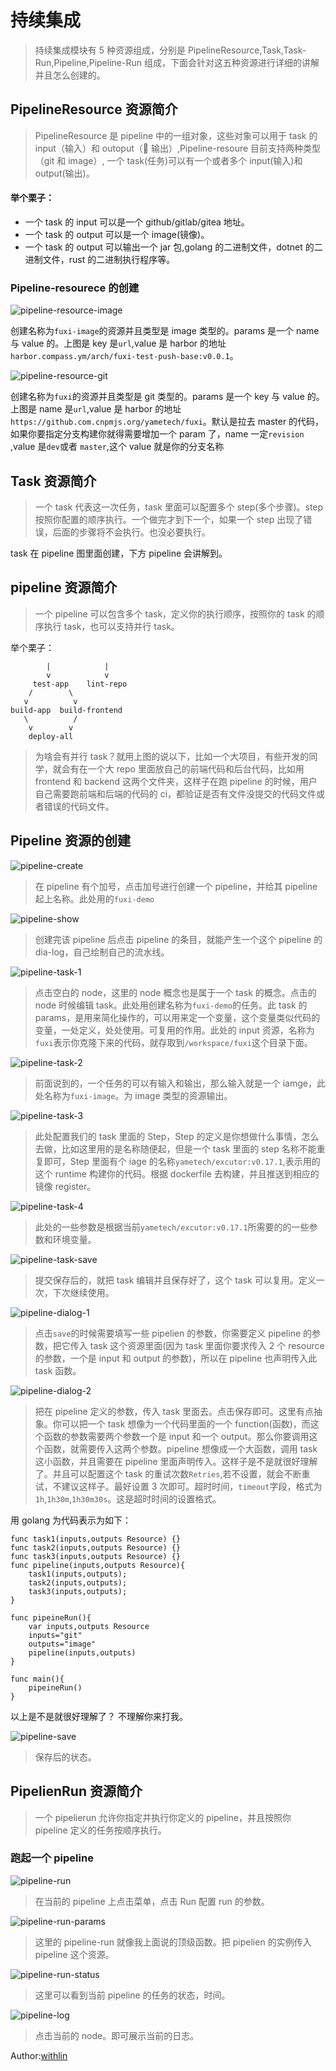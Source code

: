 # 持续集成

> 持续集成模块有 5 种资源组成，分别是 PipelineResource,Task,Task-Run,Pipeline,Pipeline-Run 组成，下面会针对这五种资源进行详细的讲解并且怎么创建的。

## PipelineResource 资源简介

> PipelineResource 是 pipeline 中的一组对象，这些对象可以用于 task 的 input（输入）和 outoput（ 输出）,Pipeline-resoure 目前支持两种类型（git 和 image）, 一个 task(任务)可以有一个或者多个 input(输入)和 output(输出)。

#### 举个栗子：

- 一个 task 的 input 可以是一个 github/gitlab/gitea 地址。
- 一个 task 的 output 可以是一个 image(镜像)。
- 一个 task 的 output 可以输出一个 jar 包,golang 的二进制文件，dotnet 的二进制文件，rust 的二进制执行程序等。

### Pipeline-resourece 的创建

![pipeline-resource-image](../ci/img/pipeline-resource/pipeline-resource-image.png)

创建名称为`fuxi-image`的资源并且类型是 image 类型的。params 是一个 name 与 value 的。上图是 key 是`url`,value 是 harbor 的地址`harbor.compass.ym/arch/fuxi-test-push-base:v0.0.1`。 <br>

![pipeline-resource-git](../ci/img/pipeline-resource/pipeline-resource-git.png)

创建名称为`fuxi`的资源并且类型是 git 类型的。params 是一个 key 与 value 的。上图是 name 是`url`,value 是 harbor 的地址`https://github.com.cnpmjs.org/yametech/fuxi`。默认是拉去 master 的代码，如果你要指定分支构建你就得需要增加一个 param 了，name 一定`revision` ,value 是`dev`或者 `master`,这个 value 就是你的分支名称<br>

## Task 资源简介

> 一个 task 代表这一次任务，task 里面可以配置多个 step(多个步骤)。step 按照你配置的顺序执行。一个做完才到下一个，如果一个 step 出现了错误，后面的步骤将不会执行。也没必要执行。

task 在 pipeline 图里面创建，下方 pipeline 会讲解到。

## pipeline 资源简介

> 一个 pipeline 可以包含多个 task，定义你的执行顺序，按照你的 task 的顺序执行 task，也可以支持并行 task。

举个栗子：

```
        |            |
        v            v
     test-app    lint-repo
    /        \
   v          v
build-app  build-frontend
   \          /
    v        v
    deploy-all

```

> 为啥会有并行 task？就用上图的说以下，比如一个大项目，有些开发的同学，就会有在一个大 repo 里面放自己的前端代码和后台代码，比如用 frontend 和 backend 这两个文件夹，这样子在跑 pipeline 的时候，用户自己需要跑前端和后端的代码的 ci，都验证是否有文件没提交的代码文件或者错误的代码文件。

## Pipeline 资源的创建

![pipeline-create](../ci/img/pipeline/pipeline-create.png)

> 在 pipeline 有个加号，点击加号进行创建一个 pipeline，并给其 pipeline 起上名称。此处用的`fuxi-demo`

![pipeline-show](../ci/img/pipeline/pipeline-show.png)

> 创建完该 pipeline 后点击 pipeline 的条目，就能产生一个这个 pipeline 的 dia-log，自己绘制自己的流水线。

![pipeline-task-1](../ci/img/pipeline/pipeline-task-1.png)

> 点击空白的 node，这里的 node 概念也是属于一个 task 的概念。点击的 node 时候编辑 task。此处用创建名称为`fuxi-demo`的任务。此 task 的 params，是用来简化操作的，可以用来定一个变量，这个变量类似代码的变量，一处定义，处处使用。可复用的作用。此处的 input 资源，名称为`fuxi`表示你克隆下来的代码，就存取到`/workspace/fuxi`这个目录下面。

![pipeline-task-2](../ci/img/pipeline/pipeline-task-2.png)

> 前面说到的，一个任务的可以有输入和输出，那么输入就是一个 iamge，此处名称为`fuxi-image`。为 image 类型的资源输出。

![pipeline-task-3](../ci/img/pipeline/pipeline-task-3.png)

> 此处配置我们的 task 里面的 Step，Step 的定义是你想做什么事情，怎么去做，比如这里用的是名称随便起，但是一个 task 里面的 step 名称不能重复即可，Step 里面有个 iage 的名称`yametech/excutor:v0.17.1`,表示用的这个 runtime 构建你的代码。根据 dockerfile 去构建，并且推送到相应的镜像 register。

![pipeline-task-4](../ci/img/pipeline/pipeline-task-4.png)

> 此处的一些参数是根据当前`yametech/excutor:v0.17.1`所需要的的一些参数和环境变量。

![pipeline-task-save](../ci/img/pipeline/pipeline-task-save.png)

> 提交保存后的，就把 task 编辑并且保存好了，这个 task 可以复用。定义一次，下次继续使用。

![pipeline-dialog-1](../ci/img/pipeline/pipeline-dialog-1.png)

> 点击`save`的时候需要填写一些 pipelien 的参数，你需要定义 pipeline 的参数，把它传入 task 这个资源里面(因为 task 里面你要求传入 2 个 resource 的参数，一个是 input 和 output 的参数)，所以在 pipeline 也声明传入此 task 函数。

![pipeline-dialog-2](../ci/img/pipeline/pipeline-dialog-2.png)

> 把在 pipeline 定义的参数，传入 task 里面去。点击保存即可。这里有点抽象。你可以把一个 task 想像为一个代码里面的一个 function(函数)，而这个函数的参数需要两个参数一个是 input 和一个 output。那么你要调用这个函数，就需要传入这两个参数。pipeline 想像成一个大函数，调用 task 这小函数，并且需要在 pipeline 里面声明传入。这样子是不是就很好理解了。并且可以配置这个 task 的重试次数`Retries`,若不设置，就会不断重试，不建议这样子。最好设置 3 次即可。超时时间，`timeout`字段，格式为`1h`,`1h30m`,`1h30m30s`。这是超时时间的设置格式。

用 golang 为代码表示为如下：

```
func task1(inputs,outputs Resource) {}
func task2(inputs,outputs Resource) {}
func task3(inputs,outputs Resource) {}
func pipeline(inputs,outputs Resource){
    task1(inputs,outputs);
    task2(inputs,outputs);
    task3(inputs,outputs);
}

func pipeineRun(){
    var inputs,outputs Resource
    inputs="git"
    outputs="image"
    pipeline(inputs,outputs)
}

func main(){
    pipeineRun()
}

```

以上是不是就很好理解了？ 不理解你来打我。

![pipeline-save](../ci/img/pipeline/pipeline-save.png)

> 保存后的状态。

## PipelienRun 资源简介

> 一个 pipelierun 允许你指定并执行你定义的 pipeline，并且按照你 pipeline 定义的任务按顺序执行。

### 跑起一个 pipeline

![pipeline-run](../ci/img/pipeline/pipeline-run.png)

> 在当前的 pipeline 上点击菜单，点击 Run 配置 run 的参数。

![pipeline-run-params](../ci/img/pipeline/pipeline-run-params.png)

> 这里的 pipeline-run 就像我上面说的顶级函数。把 pipelien 的实例传入 pipeline 这个资源。

![pipeline-run-status](../ci/img/pipeline/pipeline-run-status.png)

> 这里可以看到当前 pipeline 的任务的状态，时间。

![pipeline-log](../ci/img/pipeline/pipeline-log.png)

> 点击当前的 node。即可展示当前的日志。

Author:[withlin](https://github.com/withlin)
